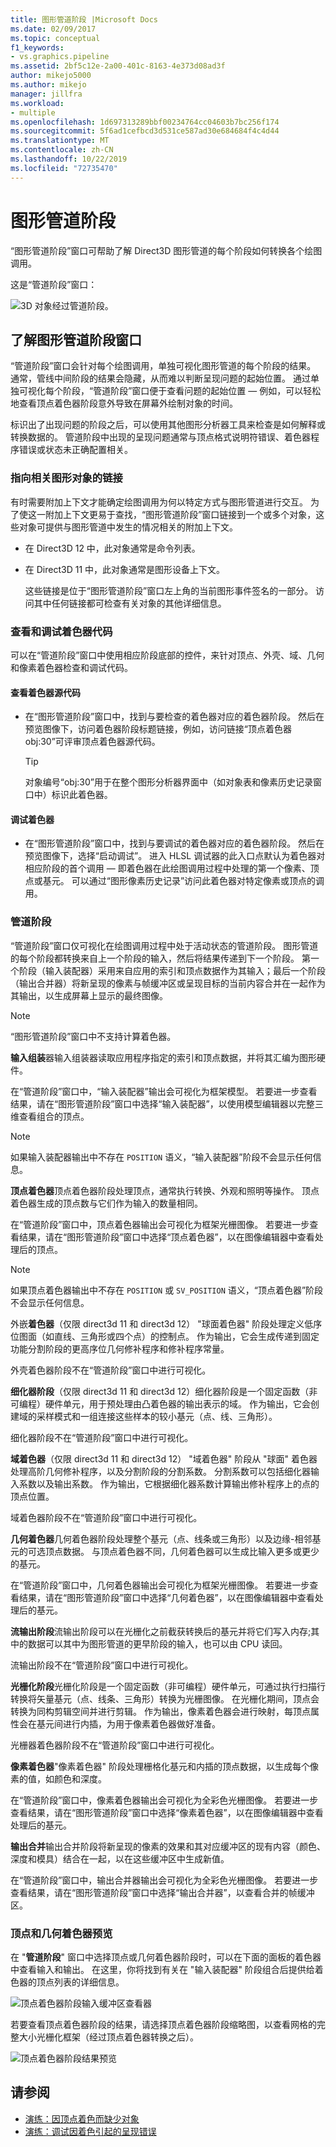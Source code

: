 ```yaml
---
title: 图形管道阶段 |Microsoft Docs
ms.date: 02/09/2017
ms.topic: conceptual
f1_keywords:
- vs.graphics.pipeline
ms.assetid: 2bf5c12e-2a00-401c-8163-4e373d08ad3f
author: mikejo5000
ms.author: mikejo
manager: jillfra
ms.workload:
- multiple
ms.openlocfilehash: 1d697313289bbf00234764cc04603b7bc256f174
ms.sourcegitcommit: 5f6ad1cefbcd3d531ce587ad30e684684f4c4d44
ms.translationtype: MT
ms.contentlocale: zh-CN
ms.lasthandoff: 10/22/2019
ms.locfileid: "72735470"
---
```

# <a name="graphics-pipeline-stages"></a>图形管道阶段
“图形管道阶段”窗口可帮助了解 Direct3D 图形管道的每个阶段如何转换各个绘图调用。

 这是“管道阶段”窗口：

 ![3D 对象经过管道阶段。](media/gfx_diag_demo_pipeline_stages_orientation.png)

## <a name="understanding-the-graphics-pipeline-stages-window"></a>了解图形管道阶段窗口
 “管道阶段”窗口会针对每个绘图调用，单独可视化图形管道的每个阶段的结果。 通常，管线中间阶段的结果会隐藏，从而难以判断呈现问题的起始位置。 通过单独可视化每个阶段，“管道阶段”窗口便于查看问题的起始位置 — 例如，可以轻松地查看顶点着色器阶段意外导致在屏幕外绘制对象的时间。

 标识出了出现问题的阶段之后，可以使用其他图形分析器工具来检查是如何解释或转换数据的。 管道阶段中出现的呈现问题通常与顶点格式说明符错误、着色器程序错误或状态未正确配置相关。

### <a name="links-to-related-graphics-objects"></a>指向相关图形对象的链接
 有时需要附加上下文才能确定绘图调用为何以特定方式与图形管道进行交互。 为了使这一附加上下文更易于查找，“图形管道阶段”窗口链接到一个或多个对象，这些对象可提供与图形管道中发生的情况相关的附加上下文。

- 在 Direct3D 12 中，此对象通常是命令列表。

- 在 Direct3D 11 中，此对象通常是图形设备上下文。

  这些链接是位于“图形管道阶段”窗口左上角的当前图形事件签名的一部分。 访问其中任何链接都可检查有关对象的其他详细信息。

### <a name="viewing-and-debugging-shader-code"></a>查看和调试着色器代码
 可以在“管道阶段”窗口中使用相应阶段底部的控件，来针对顶点、外壳、域、几何和像素着色器检查和调试代码。

#### <a name="to-view-a-shaders-source-code"></a>查看着色器源代码

- 在“图形管道阶段”窗口中，找到与要检查的着色器对应的着色器阶段。 然后在预览图像下，访问着色器阶段标题链接，例如，访问链接“顶点着色器 obj:30”可评审顶点着色器源代码。

    > [!TIP]
    > 对象编号“obj:30”用于在整个图形分析器界面中（如对象表和像素历史记录窗口中）标识此着色器。

#### <a name="to-debug-a-shader"></a>调试着色器

- 在“图形管道阶段”窗口中，找到与要调试的着色器对应的着色器阶段。 然后在预览图像下，选择“启动调试”。 进入 HLSL 调试器的此入口点默认为着色器对相应阶段的首个调用 — 即着色器在此绘图调用过程中处理的第一个像素、顶点或基元。 可以通过“图形像素历史记录”访问此着色器对特定像素或顶点的调用。

### <a name="the-pipeline-stages"></a>管道阶段
 “管道阶段”窗口仅可视化在绘图调用过程中处于活动状态的管道阶段。 图形管道的每个阶段都转换来自上一个阶段的输入，然后将结果传递到下一个阶段。 第一个阶段（输入装配器）采用来自应用的索引和顶点数据作为其输入；最后一个阶段（输出合并器）将新呈现的像素与帧缓冲区或呈现目标的当前内容合并在一起作为其输出，以生成屏幕上显示的最终图像。

> [!NOTE]
> “图形管道阶段”窗口中不支持计算着色器。

 **输入组装**器输入组装器读取应用程序指定的索引和顶点数据，并将其汇编为图形硬件。

 在“管道阶段”窗口中，“输入装配器”输出会可视化为框架模型。 若要进一步查看结果，请在“图形管道阶段”窗口中选择“输入装配器”，以使用模型编辑器以完整三维查看组合的顶点。

> [!NOTE]
> 如果输入装配器输出中不存在 `POSITION` 语义，“输入装配器”阶段不会显示任何信息。

 **顶点着色器**顶点着色器阶段处理顶点，通常执行转换、外观和照明等操作。 顶点着色器生成的顶点数与它们作为输入的数量相同。

 在“管道阶段”窗口中，顶点着色器输出会可视化为框架光栅图像。 若要进一步查看结果，请在“图形管道阶段”窗口中选择“顶点着色器”，以在图像编辑器中查看处理后的顶点。

> [!NOTE]
> 如果顶点着色器输出中不存在 `POSITION` 或 `SV_POSITION` 语义，“顶点着色器”阶段不会显示任何信息。

 外嵌**着色器**（仅限 direct3d 11 和 direct3d 12） "球面着色器" 阶段处理定义低序位图面（如直线、三角形或四个点）的控制点。 作为输出，它会生成传递到固定功能分割阶段的更高序位几何修补程序和修补程序常量。

 外壳着色器阶段不在“管道阶段”窗口中进行可视化。

 **细化器阶段**（仅限 direct3d 11 和 direct3d 12）细化器阶段是一个固定函数（非可编程）硬件单元，用于预处理由凸着色器的输出表示的域。 作为输出，它会创建域的采样模式和一组连接这些样本的较小基元（点、线、三角形）。

 细化器阶段不在“管道阶段”窗口中进行可视化。

 **域着色器**（仅限 direct3d 11 和 direct3d 12） "域着色器" 阶段从 "球面" 着色器处理高阶几何修补程序，以及分割阶段的分割系数。 分割系数可以包括细化器输入系数以及输出系数。 作为输出，它根据细化器系数计算输出修补程序上的点的顶点位置。

 域着色器阶段不在“管道阶段”窗口中进行可视化。

 **几何着色器**几何着色器阶段处理整个基元（点、线条或三角形）以及边缘-相邻基元的可选顶点数据。 与顶点着色器不同，几何着色器可以生成比输入更多或更少的基元。

 在“管道阶段”窗口中，几何着色器输出会可视化为框架光栅图像。 若要进一步查看结果，请在“图形管道阶段”窗口中选择“几何着色器”，以在图像编辑器中查看处理后的基元。

 **流输出阶段**流输出阶段可以在光栅化之前截获转换后的基元并将它们写入内存;其中的数据可以其中为图形管道的更早阶段的输入，也可以由 CPU 读回。

 流输出阶段不在“管道阶段”窗口中进行可视化。

 **光栅化阶段**光栅化阶段是一个固定函数（非可编程）硬件单元，可通过执行扫描行转换将矢量基元（点、线条、三角形）转换为光栅图像。 在光栅化期间，顶点会转换为同构剪辑空间并进行剪辑。 作为输出，像素着色器会进行映射，每顶点属性会在基元间进行内插，为用于像素着色器做好准备。

 光栅器着色器阶段不在“管道阶段”窗口中进行可视化。

 **像素着色器**"像素着色器" 阶段处理栅格化基元和内插的顶点数据，以生成每个像素的值，如颜色和深度。

 在“管道阶段”窗口中，像素着色器输出会可视化为全彩色光栅图像。 若要进一步查看结果，请在“图形管道阶段”窗口中选择“像素着色器”，以在图像编辑器中查看处理后的基元。

 **输出合并**输出合并阶段将新呈现的像素的效果和其对应缓冲区的现有内容（颜色、深度和模具）结合在一起，以在这些缓冲区中生成新值。

 在“管道阶段”窗口中，输出合并器输出会可视化为全彩色光栅图像。 若要进一步查看结果，请在“图形管道阶段”窗口中选择“输出合并器”，以查看合并的帧缓冲区。

### <a name="vertex-and-geometry-shader-preview"></a>顶点和几何着色器预览
 在 "**管道阶段**" 窗口中选择顶点或几何着色器阶段时，可以在下面的面板的着色器中查看输入和输出。  在这里，你将找到有关在 "输入装配器" 阶段组合后提供给着色器的顶点列表的详细信息。

 ![顶点着色器阶段输入缓冲区查看器](media/gfx_diag_vertex_shader_inbuffers.png)

 若要查看顶点着色器阶段的结果，请选择顶点着色器阶段缩略图，以查看网格的完整大小光栅化框架（经过顶点着色器转换之后）。

 ![顶点着色器阶段结果预览](media/gfx_diag_vertex_shader_preview.png)

## <a name="see-also"></a>请参阅
- [演练：因顶点着色而缺少对象](walkthrough-missing-objects-due-to-vertex-shading.md)
- [演练：调试因着色引起的呈现错误](walkthrough-debugging-rendering-errors-due-to-shading.md)